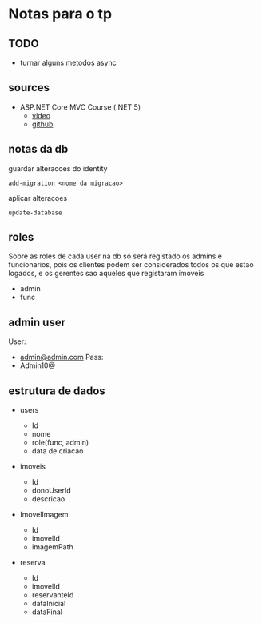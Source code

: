 ﻿# Notas para o tp

## TODO

- turnar alguns metodos async


## sources

- ASP.NET Core MVC Course (.NET 5)
    - [video](https://www.youtube.com/watch?v=Pi46L7UYP8I)
    - [github](https://github.com/dotnetmastery/Rocky)


## notas da db

guardar alteracoes do identity

`add-migration <nome da migracao>`

aplicar alteracoes

`update-database`

## roles

Sobre as roles de cada user na db só será registado os admins e funcionarios, pois os clientes podem ser considerados todos os que estao logados, e os gerentes sao aqueles que registaram imoveis
- admin
- func

## admin user

User:
- admin@admin.com
Pass:
- Admin10@

## estrutura de dados


- users
    - Id
    - nome
    - role(func, admin)
    - data de criacao

- imoveis
    - Id
    - donoUserId
    - descricao

- ImovelImagem
    - Id
    - imovelId
    - imagemPath

- reserva
    - Id
    - imovelId
    - reservanteId
    - dataInicial
    - dataFinal